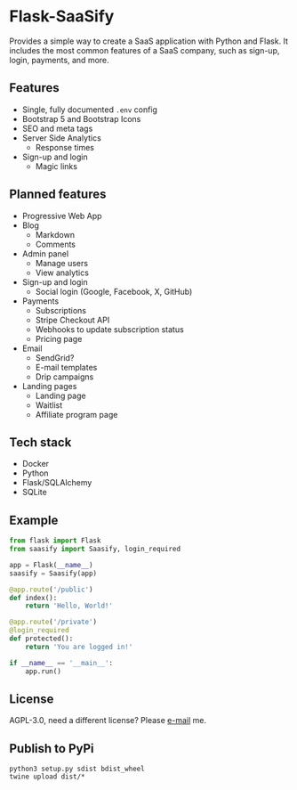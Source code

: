 # Flask-SaaSify

Provides a simple way to create a SaaS application with Python and Flask. It includes the most common features of a SaaS company, such as sign-up, login, payments, and more.

## Features
- Single, fully documented `.env` config
- Bootstrap 5 and Bootstrap Icons
- SEO and meta tags
- Server Side Analytics
    - Response times
- Sign-up and login
    - Magic links

## Planned features
- Progressive Web App
- Blog
    - Markdown
    - Comments
- Admin panel
    - Manage users
    - View analytics
- Sign-up and login
    - Social login (Google, Facebook, X, GitHub)
- Payments
    - Subscriptions
    - Stripe Checkout API
    - Webhooks to update subscription status
    - Pricing page
- Email
    - SendGrid?
    - E-mail templates
    - Drip campaigns
- Landing pages
    - Landing page
    - Waitlist
    - Affiliate program page

## Tech stack
- Docker
- Python
- Flask/SQLAlchemy
- SQLite

## Example
```python
from flask import Flask
from saasify import Saasify, login_required

app = Flask(__name__)
saasify = Saasify(app)

@app.route('/public')
def index():
    return 'Hello, World!'

@app.route('/private')
@login_required
def protected():
    return 'You are logged in!'

if __name__ == '__main__':
    app.run()
```

## License
AGPL-3.0, need a different license? Please [e-mail](mailto:vaneijk.koen@gmail.com) me.

## Publish to PyPi
```
python3 setup.py sdist bdist_wheel
twine upload dist/*
```